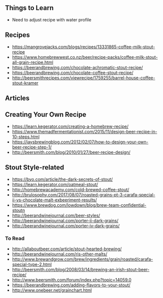 Things to Learn
---------------

* Need to adjust recipe with water profile


Recipes
-------

* https://mangrovejacks.com/blogs/recipes/13331865-coffee-milk-stout-recipe
* https://www.homebrewwest.co.nz/beer/recipe-packs/coffee-milk-stout-all-grain-recipe.html
* https://beerandbrewing.com/chocolate-achromatic-stout-recipe/
* https://beerandbrewing.com/chocolate-coffee-stout-recipe/
* http://beersmithrecipes.com/viewrecipe/1759255/barrel-house-coffee-stout-kramer

Articles
--------

## Creating Your Own Recipe

* https://learn.kegerator.com/creating-a-homebrew-recipe/
* https://www.themadfermentationist.com/2015/11/design-beer-recipe-in-10-steps.html
* https://jaysbrewingblog.com/2012/02/07/how-to-design-your-own-beer-recipe-step-1/
* http://beersmith.com/blog/2010/01/27/beer-recipe-design/

## Stout Style-related

* https://byo.com/article/the-dark-secrets-of-stout/
* https://learn.kegerator.com/oatmeal-stout/
* http://homebrewacademy.com/cold-brewed-coffee-stout/
* http://brulosophy.com/2017/08/07/roasted-grains-pt-3-carafa-special-ii-vs-chocolate-malt-exbeeriment-results/
* https://www.brewdog.com/lowdown/blog/brew-team-confidential-stoutn
* http://beerandwinejournal.com/beer-styles/
* http://beerandwinejournal.com/porter-ii-dark-grains/
* http://beerandwinejournal.com/porter-iv-dark-grains/

### To Read

* http://allaboutbeer.com/article/stout-hearted-brewing/
* http://beerandwinejournal.com/ris-other-malts/
* http://www.brewandgrow.com/brew/ingredients/grain/roasted/carafa-special-type-2.html
* http://beersmith.com/blog/2008/03/14/brewing-an-irish-stout-beer-recipe/
* http://www.beersmith.com/forum/index.php?topic=14059.0
* https://beerandbrewing.com/adding-flavors-to-your-stout/
* http://www.onebeer.net/grainchart.html

